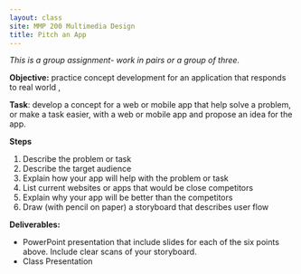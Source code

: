 ```yaml
---
layout: class
site: MMP 200 Multimedia Design
title: Pitch an App
---
```

*This is a group assignment- work in pairs or a group of three.*

**Objective:** practice concept development for an application that responds to real world , 

**Task**: develop a concept for a web or mobile app that help solve a problem, or make a task easier, with a web or mobile app and propose an idea for the app.

**Steps**
1. Describe the problem or task
1. Describe the target audience
1. Explain how your app will help with the problem or task
1. List current websites or apps that would be close competitors
1. Explain why your app will be better than the competitors
1. Draw (with pencil on paper) a storyboard that describes user flow

**Deliverables:** 
- PowerPoint presentation that include slides for each of the six points above. Include clear scans of your storyboard. 
- Class Presentation
